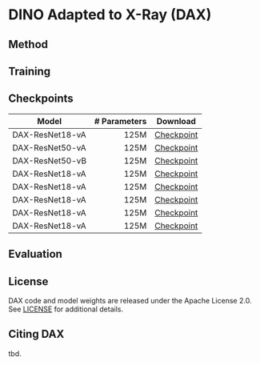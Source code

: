 # DINO Adapted to X-Ray (DAX)

## Method

## Training

## Checkpoints

| Model                | # Parameters  | Download                           |
|----------------------|--------------:|:----------------------------------:|
| DAX-ResNet18-vA      | 125M          | [Checkpoint](https://huggingface.co/joshua-scheuplein/DAX-ResNet18-A/resolve/main/dax-checkpoint-resnet18-version-a.pth) |
| DAX-ResNet50-vA      | 125M          | [Checkpoint](https://huggingface.co/joshua-scheuplein/DAX-ResNet50-A/blob/main/dax-checkpoint-resnet50-version-a.pth) |
| DAX-ResNet50-vB      | 125M          | [Checkpoint]() |
| DAX-ResNet18-vA      | 125M          | [Checkpoint]() |
| DAX-ResNet18-vA      | 125M          | [Checkpoint]() |
| DAX-ResNet18-vA      | 125M          | [Checkpoint]() |
| DAX-ResNet18-vA      | 125M          | [Checkpoint]() |
| DAX-ResNet18-vA      | 125M          | [Checkpoint]() |

## Evaluation

## License
DAX code and model weights are released under the Apache License 2.0. See [LICENSE](LICENSE) for additional details.

## Citing DAX
tbd.
